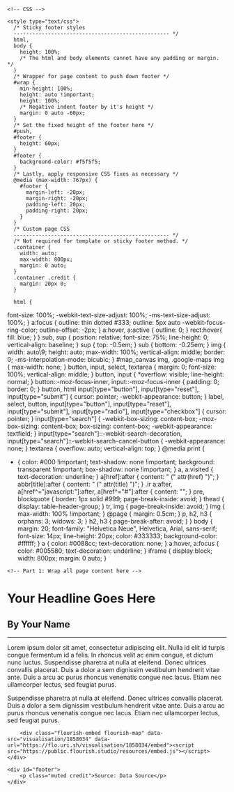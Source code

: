 

<html lang="en">
  <head>
    <meta charset="utf-8">
    <title>Hofstra JRNL83 Data Journalism</title>
    <meta name="viewport" content="width=device-width, initial-scale=1.0">
    <meta name="description" content="">
    <meta name="author" content="">

    <!-- CSS -->
    
    <style type="text/css">
      /* Sticky footer styles
      -------------------------------------------------- */
      html,
      body {
        height: 100%;
        /* The html and body elements cannot have any padding or margin. */
      }
      /* Wrapper for page content to push down footer */
      #wrap {
        min-height: 100%;
        height: auto !important;
        height: 100%;
        /* Negative indent footer by it's height */
        margin: 0 auto -60px;
      }
      /* Set the fixed height of the footer here */
      #push,
      #footer {
        height: 60px;
      }
      #footer {
        background-color: #f5f5f5;
      }
      /* Lastly, apply responsive CSS fixes as necessary */
      @media (max-width: 767px) {
        #footer {
          margin-left: -20px;
          margin-right: -20px;
          padding-left: 20px;
          padding-right: 20px;
        }
      }
      /* Custom page CSS
      -------------------------------------------------- */
      /* Not required for template or sticky footer method. */
      .container {
        width: auto;
        max-width: 800px;
        margin: 0 auto;
      }
      .container .credit {
        margin: 20px 0;
      }
      
      html {
  font-size: 100%;
  -webkit-text-size-adjust: 100%;
      -ms-text-size-adjust: 100%;
}
a:focus {
  outline: thin dotted #333;
  outline: 5px auto -webkit-focus-ring-color;
  outline-offset: -2px;
}
a:hover,
a:active {
  outline: 0;
}
rect:hover{
  fill: blue;
}
}
sub,
sup {
  position: relative;
  font-size: 75%;
  line-height: 0;
  vertical-align: baseline;
}
sup {
  top: -0.5em;
}
sub {
  bottom: -0.25em;
}
img {
  width: auto\9;
  height: auto;
  max-width: 100%;
  vertical-align: middle;
  border: 0;
  -ms-interpolation-mode: bicubic;
}
#map_canvas img,
.google-maps img {
  max-width: none;
}
button,
input,
select,
textarea {
  margin: 0;
  font-size: 100%;
  vertical-align: middle;
}
button,
input {
  *overflow: visible;
  line-height: normal;
}
button::-moz-focus-inner,
input::-moz-focus-inner {
  padding: 0;
  border: 0;
}
button,
html input[type="button"],
input[type="reset"],
input[type="submit"] {
  cursor: pointer;
  -webkit-appearance: button;
}
label,
select,
button,
input[type="button"],
input[type="reset"],
input[type="submit"],
input[type="radio"],
input[type="checkbox"] {
  cursor: pointer;
}
input[type="search"] {
  -webkit-box-sizing: content-box;
     -moz-box-sizing: content-box;
          box-sizing: content-box;
  -webkit-appearance: textfield;
}
input[type="search"]::-webkit-search-decoration,
input[type="search"]::-webkit-search-cancel-button {
  -webkit-appearance: none;
}
textarea {
  overflow: auto;
  vertical-align: top;
}
@media print {
  * {
    color: #000 !important;
    text-shadow: none !important;
    background: transparent !important;
    box-shadow: none !important;
  }
  a,
  a:visited {
    text-decoration: underline;
  }
  a[href]:after {
    content: " (" attr(href) ")";
  }
  abbr[title]:after {
    content: " (" attr(title) ")";
  }
  .ir a:after,
  a[href^="javascript:"]:after,
  a[href^="#"]:after {
    content: "";
  }
  pre,
  blockquote {
    border: 1px solid #999;
    page-break-inside: avoid;
  }
  thead {
    display: table-header-group;
  }
  tr,
  img {
    page-break-inside: avoid;
  }
  img {
    max-width: 100% !important;
  }
  @page  {
    margin: 0.5cm;
  }
  p,
  h2,
  h3 {
    orphans: 3;
    widows: 3;
  }
  h2,
  h3 {
    page-break-after: avoid;
  }
}
body {
  margin: 20;
  font-family: "Helvetica Neue", Helvetica, Arial, sans-serif;
  font-size: 14px;
  line-height: 20px;
  color: #333333;
  background-color: #ffffff;
}
a {
  color: #0088cc;
  text-decoration: none;
}
a:hover,
a:focus {
  color: #005580;
  text-decoration: underline;
}
iframe {
display:block;
width: 800px;
 margin: 0 auto;
}
    </style>

    
  </head>

  <body>


    <!-- Part 1: Wrap all page content here -->
<div id="wrap">
      <!-- Begin page content -->
      <div class="container">
        <div class="page-header">
          <h1>Your Headline Goes Here</h1>
          <h2>By Your Name</h2>
          <hr>
        </div>
<p>
          Lorem ipsum dolor sit amet, consectetur adipiscing elit. Nulla id elit id turpis congue fermentum id a felis. In rhoncus velit ac enim congue, et dictum nunc luctus. Suspendisse pharetra at nulla at eleifend. Donec ultrices convallis placerat. Duis a dolor a sem dignissim vestibulum hendrerit vitae ante. Duis a arcu ac purus rhoncus venenatis congue nec lacus. Etiam nec ullamcorper lectus, sed feugiat purus.
</p>
<p>
          Suspendisse pharetra at nulla at eleifend. Donec ultrices convallis placerat. Duis a dolor a sem dignissim vestibulum hendrerit vitae ante. Duis a arcu ac purus rhoncus venenatis congue nec lacus. Etiam nec ullamcorper lectus, sed feugiat purus.
</p>

        <div class="flourish-embed flourish-map" data-src="visualisation/1858034" data-url="https://flo.uri.sh/visualisation/1858034/embed"><script src="https://public.flourish.studio/resources/embed.js"></script></div>

    <div id="footer">
        <p class="muted credit">Source: Data Source</p>
    </div>
  </div>
</div>




  </body>
</html>

